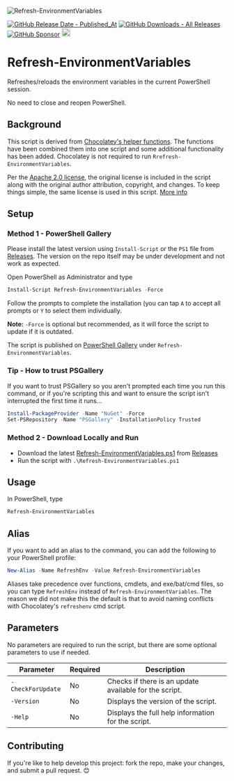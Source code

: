 ![Refresh-EnvironmentVariables](https://github.com/asheroto/Refresh-EnvironmentVariables/assets/49938263/baedbab3-f1c3-4965-9b5e-a9674781093a)

[![GitHub Release Date - Published_At](https://img.shields.io/github/release-date/asheroto/Refresh-EnvironmentVariables)](https://github.com/asheroto/Refresh-EnvironmentVariables/releases)
[![GitHub Downloads - All Releases](https://img.shields.io/github/downloads/asheroto/Refresh-EnvironmentVariables/total)](https://github.com/asheroto/Refresh-EnvironmentVariables/releases)
[![GitHub Sponsor](https://img.shields.io/github/sponsors/asheroto?label=Sponsor&logo=GitHub)](https://github.com/sponsors/asheroto)
<a href="https://ko-fi.com/asheroto"><img src="https://ko-fi.com/img/githubbutton_sm.svg" alt="Ko-Fi Button" height="20px"></a>

# Refresh-EnvironmentVariables

Refreshes/reloads the environment variables in the current PowerShell session.

No need to close and reopen PowerShell.

## Background

This script is derived from [Chocolatey's helper functions](https://github.com/chocolatey/choco/tree/master/src/chocolatey.resources/helpers/functions). The functions have been combined them into one script and some additional functionality has been added. Chocolatey is not required to run `Rrefresh-EnvironmentVariables`.

Per the [Apache 2.0 license](https://www.apache.org/licenses/LICENSE-2.0.html), the original license is included in the script along with the original author attribution, copyright, and changes. To keep things simple, the same license is used in this script. [More info](https://snyk.io/learn/apache-license/)
## Setup

### Method 1 - PowerShell Gallery

Please install the latest version using `Install-Script` or the `PS1` file from [Releases](https://github.com/asheroto/Refresh-EnvironmentVariables/releases). The version on the repo itself may be under development and not work as expected.

Open PowerShell as Administrator and type

```powershell
Install-Script Refresh-EnvironmentVariables -Force
```

Follow the prompts to complete the installation (you can tap `A` to accept all prompts or `Y` to select them individually.

**Note:** `-Force` is optional but recommended, as it will force the script to update if it is outdated.

The script is published on [PowerShell Gallery](https://www.powershellgallery.com/packages/Refresh-EnvironmentVariables) under `Refresh-EnvironmentVariables`.

### Tip - How to trust PSGallery

If you want to trust PSGallery so you aren't prompted each time you run this command, or if you're scripting this and want to ensure the script isn't interrupted the first time it runs...

```powershell
Install-PackageProvider -Name "NuGet" -Force
Set-PSRepository -Name "PSGallery" -InstallationPolicy Trusted
```

### Method 2 - Download Locally and Run

-   Download the latest [Refresh-EnvironmentVariables.ps1](https://github.com/asheroto/Refresh-EnvironmentVariables/releases/latest/download/Refresh-EnvironmentVariables.ps1) from [Releases](https://github.com/asheroto/Refresh-EnvironmentVariables/releases)
-   Run the script with `.\Refresh-EnvironmentVariables.ps1`

## Usage

In PowerShell, type

```powershell
Refresh-EnvironmentVariables
```

## Alias

If you want to add an alias to the command, you can add the following to your PowerShell profile:

```powershell
New-Alias -Name RefreshEnv -Value Refresh-EnvironmentVariables
```

Aliases take precedence over functions, cmdlets, and exe/bat/cmd files, so you can type `RefreshEnv` instead of `Refresh-EnvironmentVariables`. The reason we did not make this the default is that to avoid naming conflicts with Chocolatey's `refreshenv` cmd script.

## Parameters

No parameters are required to run the script, but there are some optional parameters to use if needed.

| Parameter         | Required | Description                                                                                 |
| ----------------- | -------- | ------------------------------------------------------------------------------------------- |
| `-CheckForUpdate` | No       | Checks if there is an update available for the script.                                      |
| `-Version`        | No       | Displays the version of the script.                                                         |
| `-Help`           | No       | Displays the full help information for the script.                                          |

## Contributing

If you're like to help develop this project: fork the repo, make your changes, and submit a pull request. 😊